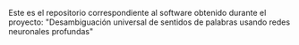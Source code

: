 Este es el repositorio correspondiente al software obtenido durante el proyecto:
"Desambiguación universal de sentidos de palabras usando redes neuronales profundas"

